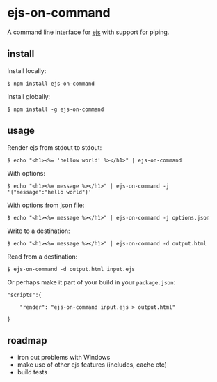 # ejs-on-command

A command line interface for [ejs](https://github.com/tj/ejs) with support for piping.

## install

Install locally:

```
$ npm install ejs-on-command
```

Install globally:

```
$ npm install -g ejs-on-command
```

## usage

Render ejs from stdout to stdout:

```
$ echo "<h1><%= 'hellow world' %></h1>" | ejs-on-command
```

With options:

```
$ echo "<h1><%= message %></h1>" | ejs-on-command -j '{"message":"hello world"}'
```

With options from json file:

```
$ echo "<h1><%= message %></h1>" | ejs-on-command -j options.json
```

Write to a destination:

```
$ echo "<h1><%= message %></h1>" | ejs-on-command -d output.html
```

Read from a destination:

```
$ ejs-on-command -d output.html input.ejs
```

Or perhaps make it part of your build in your `package.json`:

```
"scripts":{
	
	"render": "ejs-on-command input.ejs > output.html"

}
```

## roadmap

- iron out problems with Windows
- make use of other ejs features (includes, cache etc)
- build tests